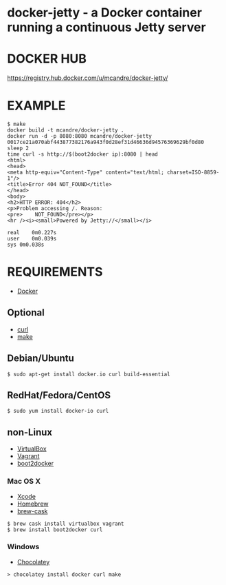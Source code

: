 # docker-jetty - a Docker container running a continuous Jetty server

# DOCKER HUB

https://registry.hub.docker.com/u/mcandre/docker-jetty/

# EXAMPLE

```
$ make
docker build -t mcandre/docker-jetty .
docker run -d -p 8080:8080 mcandre/docker-jetty
0017ce21a070abf443877382176a943f0d28ef31d46636d94576369629bf0d80
sleep 2
time curl -s http://$(boot2docker ip):8080 | head
<html>
<head>
<meta http-equiv="Content-Type" content="text/html; charset=ISO-8859-1"/>
<title>Error 404 NOT_FOUND</title>
</head>
<body>
<h2>HTTP ERROR: 404</h2>
<p>Problem accessing /. Reason:
<pre>    NOT_FOUND</pre></p>
<hr /><i><small>Powered by Jetty://</small></i>

real	0m0.227s
user	0m0.039s
sys	0m0.038s
```

# REQUIREMENTS

* [Docker](https://www.docker.com/)

## Optional

* [curl](http://curl.haxx.se/)
* [make](http://www.gnu.org/software/make/)

## Debian/Ubuntu

```
$ sudo apt-get install docker.io curl build-essential
```

## RedHat/Fedora/CentOS

```
$ sudo yum install docker-io curl
```

## non-Linux

* [VirtualBox](https://www.virtualbox.org/)
* [Vagrant](https://www.vagrantup.com/)
* [boot2docker](http://boot2docker.io/)

### Mac OS X

* [Xcode](http://itunes.apple.com/us/app/xcode/id497799835?ls=1&mt=12)
* [Homebrew](http://brew.sh/)
* [brew-cask](http://caskroom.io/)

```
$ brew cask install virtualbox vagrant
$ brew install boot2docker curl
```

### Windows

* [Chocolatey](https://chocolatey.org/)

```
> chocolatey install docker curl make
```
